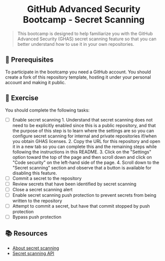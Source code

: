 
<h1 align="center">GitHub Advanced Security Bootcamp - Secret Scanning</h1>

> This bootcamp is designed to help familiarize you with the GitHub Advanced Security (GHAS) secret scanning feature so that you can better understand how to use it in your own repositories.

## :mega: Prerequisites
To participate in the bootcamp you need a GitHub account. You should create a fork of this repository template, hosting it under your personal account and making it public.

## 🏫 Exercise

You should complete the following tasks:
- [ ] Enable secret scanning
        1. Understand that secret scanning does not need to be explicitly enabled since this is a public repository, and that the purpose of this step is to learn where the settings are so you can configure secret scanning for internal and private repositories if/when you obtain GHAS licenses.
        2. Copy the URL for this repository and open it in a new tab so you can complete this and the remaining steps while following the instructions in this README.
        3. Click on the "Settings" option toward the top of the page and then scroll down and click on "Code security" on the left-hand side of the page.
        4. Scroll down to the "Secret scanning" section and observe that a button is available for disabling this feature.
- [ ] Commit a secret to the repository
- [ ] Review secrets that have been identified by secret scanning
- [ ] Close a secret scanning alert
- [ ] Enable secret scanning push protection to prevent secrets from being written to the repository
- [ ] Attempt to commit a secret, but have that commit stopped by push protection
- [ ] Bypass push protection

## :books: Resources
- [About secret scanning](https://docs.github.com/en/github/administering-a-repository/about-secret-scanning)
- [Secret scanning API](https://docs.github.com/en/rest/reference/secret-scanning)
